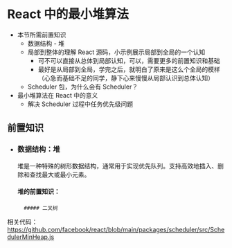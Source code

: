 # React 中的最小堆算法
- 本节所需前置知识
    - 数据结构 - 堆
    - 局部到整体的理解 React 源码，小示例展示局部到全局的一个认知
        - 可不可以直接从总体到局部认知，可以，需要更多的前置知识和基础
        - 最好是从局部到全局，学完之后，就明白了原来是这么个全局的模样（心急而基础不足的同学，静下心来慢慢从局部认识到总体认知）
    - Scheduler 包，为什么会有 Scheduler？
- 最小堆算法在 React 中的意义
    - 解决 Scheduler 过程中任务优先级问题

## 前置知识
- ### 数据结构：堆
    堆是一种特殊的树形数据结构，通常用于实现优先队列。支持高效地插入、删除和查找最大或最小元素。

    #### 堆的前置知识：
        ##### 二叉树

相关代码：https://github.com/facebook/react/blob/main/packages/scheduler/src/SchedulerMinHeap.js